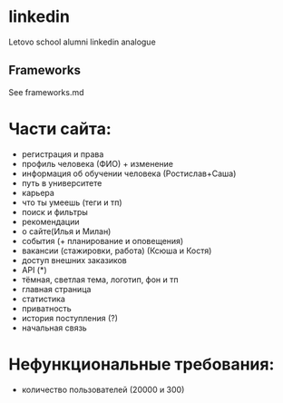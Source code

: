 # linkedin
Letovo school alumni linkedin analogue

## Frameworks
See frameworks.md

# Части сайта:
- регистрация и права
- профиль человека (ФИО) + изменение 
- информация об обучении человека (Ростислав+Саша)
- путь в университете
- карьера
- что ты умеешь (теги и тп)
- поиск и фильтры
- рекомендации
- о сайте(Илья и Милан)
- события (+ планирование и оповещения)
- вакансии (стажировки, работа) (Ксюша и Костя)
- доступ внешних заказиков
- API (*)
- тёмная, светлая тема, логотип, фон и тп
- главная страница
- статистика
- приватность
- история поступления (?)
- начальная связь

# Нефункциональные требования:
- количество пользователей (20000 и 300)
